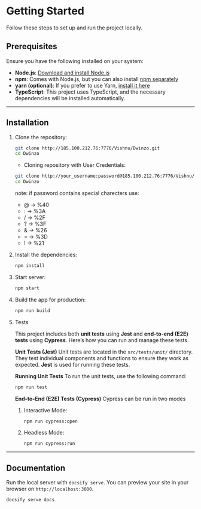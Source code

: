 # Getting Started

Follow these steps to set up and run the project locally.

## Prerequisites

Ensure you have the following installed on your system:

- **Node.js**: [Download and install Node.js](https://nodejs.org/)
- **npm**: Comes with Node.js, but you can also install [npm separately](https://www.npmjs.com/get-npm)
- **yarn (optional)**: If you prefer to use Yarn, [install it here](https://yarnpkg.com/)
- **TypeScript**: This project uses TypeScript, and the necessary dependencies will be installed automatically.
---
## Installation

1. Clone the repository:

   ```bash
   git clone http://185.100.212.76:7776/Vishnu/Dwinzo.git
   cd Dwinzo
   ```

   - Cloning repository with User Credentials:

   ```bash
   git clone http://your_username:password@185.100.212.76:7776/Vishnu/Dwinzo.git
   cd Dwinzo
   ```

   note: if password contains special charecters use:

   - @ → %40
   - : → %3A
   - / → %2F
   - ? → %3F
   - & → %26
   - = → %3D
   - ! → %21

2. Install the dependencies:

   ```bash
   npm install
   ```

3. Start server:

   ```bash
   npm start
   ```

4. Build the app for production:

   ```bash
   npm run build
   ```

5. Tests

   This project includes both **unit tests** using **Jest** and **end-to-end (E2E) tests** using **Cypress**. Here’s how you can run and manage these tests.

   **Unit Tests (Jest)**
   Unit tests are located in the `src/tests/unit/` directory. They test individual components and functions to ensure they work as expected. **Jest** is used for running these tests.

   **Running Unit Tests**
   To run the unit tests, use the following command:

   ```bash
   npm run test
   ```

   **End-to-End (E2E) Tests (Cypress)**
   Cypress can be run in two modes

   1. Interactive Mode:

      ```bash
      npm run cypress:open
      ```

   2. Headless Mode:

      ```bash
      npm run cypress:run
      ```
---
## Documentation

Run the local server with `docsify serve`. You can preview your site in your browser on `http://localhost:3000`.

```bash
docsify serve docs
```
